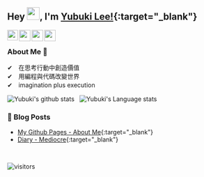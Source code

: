 <!--
### Hi there 👋
**hauchenglee/hauchenglee** is a ✨ _special_ ✨ repository because its `README.md` (this file) appears on your GitHub profile.

Here are some ideas to get you started:

- 🔭 I’m currently working on ...
- 🌱 I’m currently learning ...
- 👯 I’m looking to collaborate on ...
- 🤔 I’m looking for help with ...
- 💬 Ask me about ...
- 📫 How to reach me: ...
- 😄 Pronouns: ...
- ⚡ Fun fact: ...
-->

## Hey <img src="https://github.com/TheDudeThatCode/TheDudeThatCode/blob/master/Assets/Hi.gif" width="29px">, I'm [Yubuki Lee!](https://www.linkedin.com/in/hauchenglee/){:target="_blank"} 
<!--
**isupersky/isupersky** is a ✨ _special_ ✨ repository because its `README.md` (this file) appears on your GitHub profile.

Here are some ideas to get you started:

- 🔭 I’m currently working on ...
- 🌱 I’m currently learning ...
- 👯 I’m looking to collaborate on ...
- 🤔 I’m looking for help with ...
- 💬 Ask me about ...
- 📫 How to reach me: ...
- 😄 Pronouns: ...
- ⚡ Fun fact: ...
-->


<a href="https://www.linkedin.com/in/hauchenglee/" target="_blank">
  <img align="left" width="24px" src="https://cdn.jsdelivr.net/npm/simple-icons@v3/icons/linkedin.svg"  />
</a>
<a href="https://www.facebook.com/hauchenglee/" target="_blank">
  <img align="left" width="26px" src="https://cdn.jsdelivr.net/npm/simple-icons@v3/icons/facebook.svg" />
</a>
<a href="mailto:hauchenglee@gmail.com" target="_blank">
  <img align="left" width="26px" src="https://cdn.jsdelivr.net/npm/simple-icons@v3/icons/gmail.svg" />
</a>
<a href="https://www.youtube.com/channel/UChzk9lcn5fqorE5m03PFPLg" target="_blank">
  <img align="left" width="26px" src="https://cdn.jsdelivr.net/npm/simple-icons@v3/icons/youtube.svg" />
</a>

<br />

### About Me 🚀
✔　在思考行動中創造價值<br>
✔　用編程與代碼改變世界<br>
✔　imagination plus execution

![Yubuki's github stats](https://github-readme-stats.vercel.app/api?username=hauchenglee&show_icons=true&hide_border=true)&nbsp;&nbsp;
![Yubuki's Language stats](https://github-readme-stats-eight-theta.vercel.app/api/top-langs/?username=hauchenglee&layout=compact&langs_count=8&hide_border=true)
<br />


### 📕 Blog Posts
- [My Github Pages - About Me](https://www.hauchenglee.com/about.html){:target="_blank"}
- [Diary - Mediocre](https://www.hauchenglee.com/diary-mediocre){:target="_blank"}
<br/>

![visitors](https://visitor-badge.laobi.icu/badge?page_id=hauchenglee.hauchenglee)
